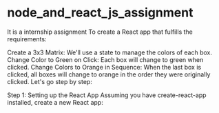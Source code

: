 # node_and_react_js_assignment
It is a internship assignment
To create a React app that fulfills the requirements:

Create a 3x3 Matrix: We'll use a state to manage the colors of each box.
Change Color to Green on Click: Each box will change to green when clicked.
Change Colors to Orange in Sequence: When the last box is clicked, all boxes will change to orange in the order they were originally clicked.
Let's go step by step:

Step 1: Setting up the React App
Assuming you have create-react-app installed, create a new React app:
